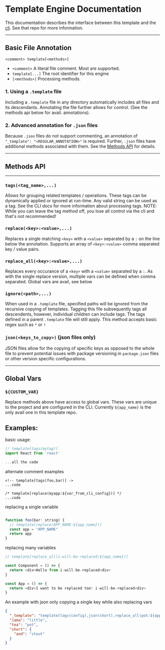# Template Engine Documentation

This documentation describes the interface between this template and the [cli](https://github.com/codingzeal/lumberstack-cli). See that repo for more information.

---

## Basic File Annotation

`<comment> template[<methods>]`

- `<comment>` A literal file comment. Most are supported.
- `template[...]` The root identifier for this engine
- `[<methods>]` Processing methods.

### 1. Using a `.template` file
Including a `.template` file in any directory automatically includes all files and its descendants. Annotating the file further allows for control. (See the methods api below for avail. annotations).

### 2. Advanced annotation for `.json` files
Because `.json` files do not support commenting, an annotation of `"_template": "<REGULAR_ANNOTATION>"` is required. Further, `.json` files have additional methods associated with them. See the [Methods API]() for details.

---

## Methods API

---

### `tags(<tag_name>,...)`
Allows for grouping related templates / operations. These tags can be dynamically applied or ignored at run-time. Any valid string can be used as a tag. See the CLI docs for more information about processing tags. NOTE: While you can leave the tag method off, you lose all control via the cli and that's not recommended!

### `replace(<key>:<value>,...)`
Replaces a single matching `<key>` with a `<value>` separated by a `:` on the line below the annotation. Supports an array of `<key>:<value>` comma separated key / value pairs.

### `replace_all(<key>:<value>,...)`
Replaces every occurance of a `<key>` with a `<value>` separated by a `:`. As with the single replace version, multiple vars can be defined when comma separated. Global vars are avail, see below

### `ignore(<path>,...)`
When used in a `.template` file, specified paths will be ignored from the recursive copying of templates. Tagging this file subsequently tags all descendents, however, individual children can include tags. The tags defined in a parent `.template` file will still apply. This method accepts basic regex such as `*` or `!`

### `json(<keys_to_copy>)` (json files only)
JSON files allow for the copying of specific keys as opposed to the whole file to prevent potential issues with package versioning in `package.json` files or other version specific configurations.

---

## Global Vars

### `${CUSTOM_VAR}`

Replace methods above have access to global vars. These vars are unique to the project and are configured in the CLI. Currently `${app_name}` is the only avail one in this template repo.


## Examples:

basic usage:

```javascript
// template[tags(mytag)]
import React from 'react'

...all the code
```

alternate comment examples

```shell
<!-- template[tags(foo,bar)] ->
...code

/* template[replace(myapp:${var_from_cli_config})] */
...code
```

replacing a single variable

```javascript

function foo(bar: string) {
  // template[replace(APP_NAME:${app_name})]
  const app = "APP_NAME"
  return app
}

```

replacing many variables

```javascript
// template[replace_all(i-will-be-replaced:${app_name})]

const Component = () => {
  return <div>Hello from i-will-be-replaced<div>
}

const App = () => {
  return <div>I want to be replaced too! i-will-be-replaced<div>
}

```

An example with json only copying a single key while also replacing vars

```json
{
  "_template": "template[tags(config),json(short),replace_all(pot:${app_name})]",
  "iama": "little",
  "tea": "pot",
  "short": {
    "and": "stout"
  }
}

```
